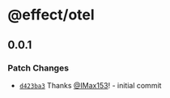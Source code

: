 # @effect/otel

## 0.0.1

### Patch Changes

- [`d423ba3`](https://github.com/Effect-TS/otel/commit/d423ba36cdec23233e67e582d49f4c5f9b74b0f8) Thanks [@IMax153](https://github.com/IMax153)! - initial commit
